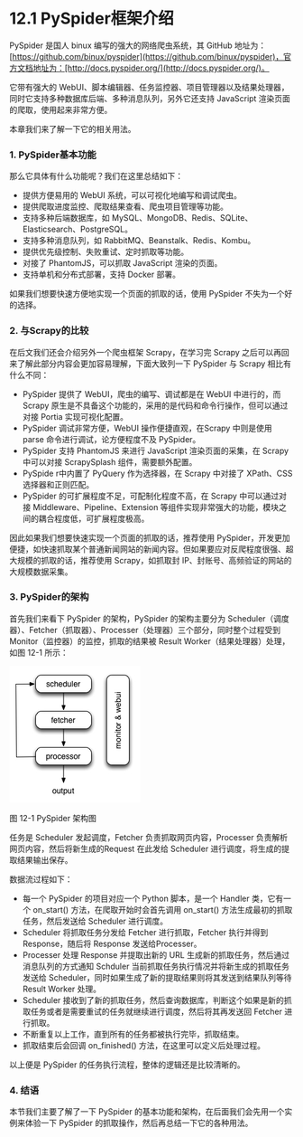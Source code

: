 # 12.1 PySpider框架介绍

PySpider 是国人 binux 编写的强大的网络爬虫系统，其 GitHub 地址为：[https://github.com/binux/pyspider](https://github.com/binux/pyspider)，官方文档地址为：[http://docs.pyspider.org/](http://docs.pyspider.org/)。

它带有强大的 WebUI、脚本编辑器、任务监控器、项目管理器以及结果处理器，同时它支持多种数据库后端、多种消息队列，另外它还支持 JavaScript 渲染页面的爬取，使用起来非常方便。

本章我们来了解一下它的相关用法。

### 1. PySpider基本功能

那么它具体有什么功能呢？我们在这里总结如下：
* 提供方便易用的 WebUI 系统，可以可视化地编写和调试爬虫。
* 提供爬取进度监控、爬取结果查看、爬虫项目管理等功能。
* 支持多种后端数据库，如 MySQL、MongoDB、Redis、SQLite、Elasticsearch、PostgreSQL。
* 支持多种消息队列，如 RabbitMQ、Beanstalk、Redis、Kombu。
* 提供优先级控制、失败重试、定时抓取等功能。
* 对接了 PhantomJS，可以抓取 JavaScript 渲染的页面。
* 支持单机和分布式部署，支持 Docker 部署。

如果我们想要快速方便地实现一个页面的抓取的话，使用 PySpider 不失为一个好的选择。

### 2. 与Scrapy的比较

在后文我们还会介绍另外一个爬虫框架 Scrapy，在学习完 Scrapy 之后可以再回来了解此部分内容会更加容易理解，下面大致列一下 PySpider 与 Scrapy 相比有什么不同：
* PySpider 提供了 WebUI，爬虫的编写、调试都是在 WebUI 中进行的，而 Scrapy 原生是不具备这个功能的，采用的是代码和命令行操作，但可以通过对接 Portia 实现可视化配置。
* PySpider 调试非常方便，WebUI 操作便捷直观，在Scrapy 中则是使用 parse 命令进行调试，论方便程度不及 PySpider。
* PySpider 支持 PhantomJS 来进行 JavaScript 渲染页面的采集，在 Scrapy 中可以对接 ScrapySplash 组件，需要额外配置。
* PySpide r中内置了 PyQuery 作为选择器，在 Scrapy 中对接了 XPath、CSS 选择器和正则匹配。
* PySpider 的可扩展程度不足，可配制化程度不高，在 Scrapy 中可以通过对接 Middleware、Pipeline、Extension 等组件实现非常强大的功能，模块之间的耦合程度低，可扩展程度极高。

因此如果我们想要快速实现一个页面的抓取的话，推荐使用 PySpider，开发更加便捷，如快速抓取某个普通新闻网站的新闻内容。但如果要应对反爬程度很强、超大规模的抓取的话，推荐使用 Scrapy，如抓取封 IP、封账号、高频验证的网站的大规模数据采集。

### 3. PySpider的架构

首先我们来看下 PySpider 的架构，PySpider 的架构主要分为 Scheduler（调度器）、Fetcher（抓取器）、Processer（处理器）三个部分，同时整个过程受到Monitor（监控器）的监控，抓取的结果被 Result Worker（结果处理器）处理，如图 12-1 所示：

![](./assets/12-1.jpg)

图 12-1 PySpider 架构图

任务是 Scheduler 发起调度，Fetcher 负责抓取网页内容，Processer 负责解析网页内容，然后将新生成的Request 在此发给 Scheduler 进行调度，将生成的提取结果输出保存。

数据流过程如下：
* 每一个 PySpider 的项目对应一个 Python 脚本，是一个 Handler 类，它有一个 on_start() 方法，在爬取开始时会首先调用 on_start() 方法生成最初的抓取任务，然后发送给 Scheduler 进行调度。
* Scheduler 将抓取任务分发给 Fetcher 进行抓取，Fetcher 执行并得到 Response，随后将 Response 发送给Processer。
* Processer 处理 Response 并提取出新的 URL 生成新的抓取任务，然后通过消息队列的方式通知 Schduler 当前抓取任务执行情况并将新生成的抓取任务发送给 Scheduler，同时如果生成了新的提取结果则将其发送到结果队列等待 Result Worker 处理。
* Scheduler 接收到了新的抓取任务，然后查询数据库，判断这个如果是新的抓取任务或者是需要重试的任务就继续进行调度，然后将其再发送回 Fetcher 进行抓取。
* 不断重复以上工作，直到所有的任务都被执行完毕，抓取结束。
* 抓取结束后会回调 on_finished() 方法，在这里可以定义后处理过程。

以上便是 PySpider 的任务执行流程，整体的逻辑还是比较清晰的。

### 4. 结语

本节我们主要了解了一下 PySpider 的基本功能和架构，在后面我们会先用一个实例来体验一下 PySpider 的抓取操作，然后再总结一下它的各种用法。
